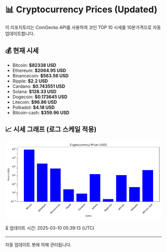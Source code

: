 
# 📊 Cryptocurrency Prices (Updated)

이 리포지토리는 CoinGecko API를 사용하여 코인 TOP 10 시세를 10분가격으로 자동 업데이트합니다.

## 💰 현재 시세
- Bitcoin: **$82338 USD**
- Ethereum: **$2064.95 USD**
- Binancecoin: **$563.56 USD**
- Ripple: **$2.2 USD**
- Cardano: **$0.743551 USD**
- Solana: **$128.33 USD**
- Dogecoin: **$0.173645 USD**
- Litecoin: **$96.86 USD**
- Polkadot: **$4.18 USD**
- Bitcoin-cash: **$359.96 USD**

## 📈 시세 그래프 (로그 스케일 적용)
![Crypto Prices](crypto_prices.png)

⏳ 업데이트 시간: 2025-03-10 05:39:13 (UTC)

---
자동 업데이트 봇에 의해 관리됩니다.
